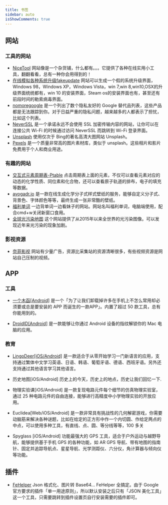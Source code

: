 ```yaml
---
title: 书签
sidebar: auto
isShowComments: true
---
```


## 网站

### 工具的网站
- [NiceTool](http://www.nicetool.net/) 网站像是一个杂货铺，什么都有。。。它提供了各种在线实用小工具，翻翻看看，总有一种你会用得到的！
- [在线模拟各种系统升级fakeupdate](http://fakeupdate.net/) 网站可以生成一个假的系统升级界面， Windows 98，Windows XP，Windows Vista，win 7,win 8,win10,OSX的升级界面统统都有，win 10 的安装界面，Steam os的安装界面也有，甚至还有前段时间的勒索病毒界面。
- [nomoregoogle](https://nomoregoogle.com/) 是一个列出了数个隐私友好的 Google 替代品列表，这些产品都是无法跟踪到你。对于日益严重的隐私问题，越来越多的人都表示了担忧，比如这个列表。
- [NeverSSL](http://neverssl.com/) 是一个承诺永远不会使用 SSL 加密传输内容的网站，让你可以在连接公共 Wi-Fi 的时候通过访问 NeverSSL 而跳转到 Wi-Fi 登录界面。
- [Unsplash](https://unsplash.com/) 使用仅次于 Bing的著名高清大图网站 Unsplash。
- [Pexels](https://www.pexels.com/) 是一个质量非常高的图片素材库，类似于 unsplash。这些相片和影片免费用于个人和商业用途。

### 有趣的网站
- [交互式元素周期表-Ptable](https://ptable.com/) 点击周期表上面的元素，不仅可以查看元素对应的动态的化学性质、同位素和化合物，还可以查看原子轨道的排布，电子的填充等数据。
- [avogadr.io](https://avogadr.io/) 是一款在线生成化学分子式样式壁纸的服务，能够自定义分子式、背景色、字体颜色等等，最终生成一张非常酷的壁纸。
- [福利单词](http://dict.ftqq.com) 一边背单词一边看妹子的网站。网站名叫福利单词，电脑端使用，配合cmd+w关闭新窗口食用。
- [全球光污染地图](https://www.lightpollutionmap.info/) 这个网站提供了从2015年以来全世界的光污染图像。可以发现近年来光污染的现象加剧。

### 影视资源
- [奈菲影视](https://www.nfmovies.com/) 网站有少量广告，资源比采集站的资源清晰很多，有些视频资源是网站自己压制的视频。

## APP
### 工具
- [一个木函[Android]](https://www.appinn.com/one-woodenletter/) 是一个「为了让我们卸载掉许多在手机上不怎么常用却必须要或总是要安装的 APP 而诞生的一款APP」。内置了超过 50 款工具，总有你能用到的。

- [DroidID[Android]](https://www.appinn.com/droidid-for-android-macos/) 是一款能够让你通过 Android 设备的指纹解锁你的 Mac 电脑的应用。

### 教育
- [LingoDeer[iOS/Android]](https://www.appinn.com/lingodeer/) 是一款适合于从零开始学习一门新语言的应用，支持通过繁体中文学习英语、日语、韩语、葡萄牙语、德语、西班牙语。另外还支持通过其他语言学习其他语言。

- 历史地图[iOS/Android] 历史上的今天，历史上的地点，历史让我们回忆一下.

- 物理实验课[iOS/Android] 是一款复现电路元件每个细节的仿真物理实验室，通过 25 种电路元件的自由连接，能够进行高精度中小学物理实验的开放应用。

- Euclidea[Web/iOS/Android] 是一款非常具有挑战性的几何解密游戏，你需要动脑筋来解决各种谜题，比如在给定的正方形中作一个内切圆、作给定两点的中点，可以使用多种工具，有直线、点、圆、等分线等等，100 多关

- Spyglass [iOS/Android] 功能最强大的 GPS 工具，适合于户外运动与越野导航，能够提供基于手机 GPS 的各种功能，如 AR GPS 导航、带有地图的指南针、固定并追踪导航点、星星导航、光学测距仪、六分仪，角计算器与倾向仪等功能。

## 插件
- [FeHelper](https://chrome.google.com/webstore/detail/fehelperjson/pkgccpejnmalmdinmhkkfafefagiiiad) Json 格式化、图片转 Base64... FeHelper 全搞定。由于 Google 官方要求的插件「单一用途原则」，所以默认安装之后只有「JSON 美化工具」这一个工具，只需要跳转到插件设置页自行安装需要的插件即可。
